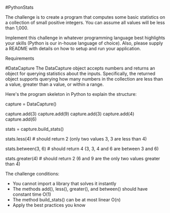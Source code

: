 #PythonStats

The challenge is to create a program that computes some basic
statistics on a collection of small positive integers. You can
assume all values will be less than 1,000.
 
Implement this challenge in whatever programming language best highlights 
your skills (Python is our in-house language of choice). Also, please supply a README with details on how to setup and run your application.
 
Requirements

#DataCapture
The DataCapture object accepts numbers and returns an object for
querying statistics about the inputs. Specifically, the returned object supports 
querying how many numbers in the collection are less than a value,
greater than a value, or within a range.
 
Here's the program skeleton in Python to explain the structure:
 
capture = DataCapture()
 
capture.add(3)
capture.add(9)
capture.add(3)
capture.add(4)
capture.add(6)
 
stats = capture.build_stats()
 
stats.less(4) # should return 2 (only two values 3, 3 are less than 4)
 
stats.between(3, 6) # should return 4 (3, 3, 4 and 6 are between 3 and 6)
 
stats.greater(4) # should return 2 (6 and 9 are the only two values greater than 4)
 
The challenge conditions:
 
- You cannot import a library that solves it instantly
- The methods add(), less(), greater(), and between() should have constant time O(1)
- The method build_stats() can be at most linear O(n)
- Apply the best practices you know 